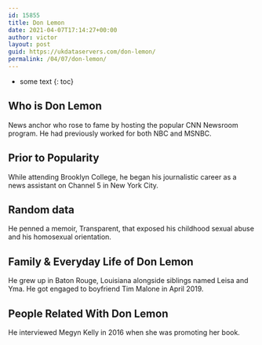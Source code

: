 ```yaml
---
id: 15855
title: Don Lemon
date: 2021-04-07T17:14:27+00:00
author: victor
layout: post
guid: https://ukdataservers.com/don-lemon/
permalink: /04/07/don-lemon/
---
```


* some text
{: toc}


## Who is Don Lemon



News anchor who rose to fame by hosting the popular CNN Newsroom program. He had previously worked for both NBC and MSNBC. 

                
                
                
## Prior to Popularity



While attending Brooklyn College, he began his journalistic career as a news assistant on Channel 5 in New York City.

                
                
                
## Random data



He penned a memoir, Transparent, that exposed his childhood sexual abuse and his homosexual orientation.

                
                
                
## Family & Everyday Life of Don Lemon



He grew up in Baton Rouge, Louisiana alongside siblings named Leisa and Yma. He got engaged to boyfriend Tim Malone in April 2019.

                
                
                
## People Related With Don Lemon



He interviewed Megyn Kelly in 2016 when she was promoting her book.

                
              
            
          
          
          